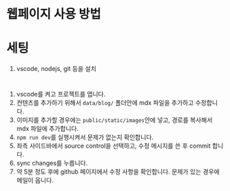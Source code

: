 
# 웹페이지 사용 방법

# 세팅
1. vscode, nodejs, git 등을 설치

# 
1. vscode를 켜고 프로젝트를 엽니다.
2. 컨텐츠를 추가하기 위해서 `data/blog/` 폴더안에 mdx 파일을 추가하고 수정합니다.
3. 이미지를 추가할 경우에는 `public/static/images`안에 넣고, 경로를 복사해서 mdx 파일에 추가합니다.
4. `npm run dev`를 실행시켜서 문제가 없는지 확인합니다.
3. 좌측 사이드바에서 source control을 선택하고, 수정 메시지를 쓴 후 commit 합니다.
4. sync changes를 누릅니다.
5. 약 5분 정도 후에 github 페이지에서 수정 사항을 확인합니다. 문제가 있는 경우에 메일이 옵니다.
